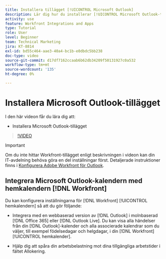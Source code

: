 ```yaml
---
title: Installera tillägget [!UICONTROL Microsoft Outlook]
description: Lär dig hur du installerar [!UICONTROL Microsoft Outlook-tillägget]
activity: use
feature: Workfront Integrations and Apps
type: Tutorial
role: User
level: Beginner
team: Technical Marketing
jira: KT-8814
exl-id: bd55c464-aae3-40a4-bc1b-e0dbdc5bb238
doc-type: video
source-git-commit: d17df7162ccaab6b62db34209f50131927c0a532
workflow-type: tm+mt
source-wordcount: '135'
ht-degree: 0%

---
```


# Installera Microsoft Outlook-tillägget

I den här videon får du lära dig att:

* Installera Microsoft Outlook-tillägget

>[!VIDEO](https://video.tv.adobe.com/v/335115/?quality=12&learn=on&enablevpops)

>[!IMPORTANT]
>
>Om du inte hittar Workfront-tillägget enligt beskrivningen i videon kan din IT-avdelning behöva göra en del inställningar först. Detaljerade instruktioner finns i [Konfigurera Adobe Workfront för Outlook](https://experienceleague.adobe.com/docs/workfront/using/adobe-workfront-integrations/workfront-for-outlook/set-up-workfront-for-outlook.html).

## Integrera Microsoft Outlook-kalendern med hemkalendern [!DNL Workfront]

Du kan konfigurera inställningarna för [!DNL Workfront] [!UICONTROL hemkalendern] så att du gör följande:

* Integrera med en webbaserad version av [!DNL Outlook] i molnbaserad [!DNL Office 365] eller [!DNL Outlook Live]. Du kan visa alla händelser från din [!DNL Outlook]-kalender och alla associerade kalendrar som du väljer, till exempel födelsedagar och helgdagar, i din [!DNL Workfront] [!UICONTROL hemkalender].

* Hjälp dig att spåra din arbetsbelastning mot dina tillgängliga arbetstider i fältet Allokering.
